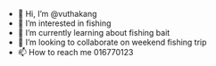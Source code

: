 - 👋 Hi, I’m @vuthakang
- 👀 I’m interested in fishing
- 🌱 I’m currently learning about fishing bait
- 💞️ I’m looking to collaborate on weekend fishing trip
- 📫 How to reach me 016770123

<!---
vuthakang/vuthakang is a ✨ special ✨ repository because its `README.md` (this file) appears on your GitHub profile.
You can click the Preview link to take a look at your changes.
--->
